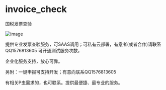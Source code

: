 # invoice_check
国税发票查验


![image](https://user-images.githubusercontent.com/24953133/191735200-5d81c7b3-b1c9-46db-bd91-c4cba4c7e8db.png)

提供专业发票查验服务，可SAAS调用；可私有云部署，有意者(或者合作)请联系QQ1576813605  可开通测试服务次数，

企业化服务支持，放心可靠。


另附：一键申报可支持开发；有意向联系QQ1576813605


有相关P虫需求的，也可联系。提供最便捷、最专业的服务。
